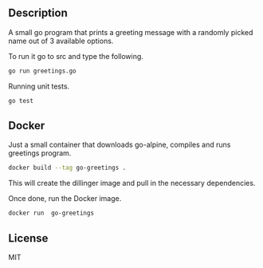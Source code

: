 ## Description

A small go program that prints a greeting message with a randomly picked name out of 3 available options.

To run it go to src and type the following.
```sh
go run greetings.go
```
Running unit tests. 
```sh
go test
```



## Docker

Just a small container that downloads go-alpine, compiles and runs greetings program. 

```sh
docker build --tag go-greetings .
```

This will create the dillinger image and pull in the necessary dependencies.

Once done, run the Docker image.
```sh
docker run  go-greetings 
```


## License

MIT

